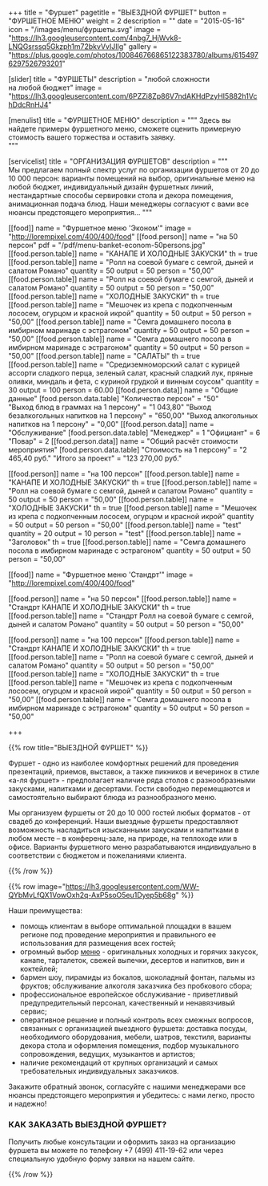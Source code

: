 +++
title = "Фуршет"
pagetitle = "ВЫЕЗДНОЙ ФУРШЕТ"
button = "ФУРШЕТНОЕ МЕНЮ"
weight = 2
description = ""
date = "2015-05-16"
icon = "/images/menu/фуршеты.svg"
image = "https://lh3.googleusercontent.com/4nbg7_HjWvk8-LNQGsrssq5Gkzph1m72bkvVvIJIlg"
gallery = "https://plus.google.com/photos/100846766865122383780/albums/6154976297526793201"

[slider]
  title = "ФУРШЕТЫ"
  description = "любой сложности <br> на любой бюджет"
  image = "https://lh3.googleusercontent.com/6PZZi8Zp86V7ndAKHdPzyHI5882h1VchDdcRnHJ4"

[menulist]
  title = "ФУРШЕТНОЕ МЕНЮ"
  description = """
Здесь вы найдете примеры фуршетного меню, сможете оценить примерную стоимость вашего торжества и оставить заявку.  
"""  

[servicelist]
  title = "ОРГАНИЗАЦИЯ ФУРШЕТОВ"
  description = """  
Мы предлагаем полный спектр услуг по организации фуршетов от 20 до 10 000 персон: варианты помещений на выбор, оригинальные меню на любой бюджет, индивидуальный дизайн фуршетных линий, нестандартные способы сервировки стола и декора помещения, анимационная  подача блюд. Наши менеджеры согласуют с вами все нюансы предстоящего мероприятия…
"""

[[food]]
  name = "Фуршетное меню 'Эконом'"
  image = "http://lorempixel.com/400/400/food"
  [[food.person]]
    name = "на 50 персон"
    pdf = "/pdf/menu-banket-econom-50persons.jpg"
    [[food.person.table]]
      name = "КАНАПЕ И ХОЛОДНЫЕ ЗАКУСКИ"
      th = true
    [[food.person.table]]
      name = "Ролл на соевой бумаге с семгой, дыней и салатом Романо"
      quantity = 50
      output = 50
      person = "50,00"
    [[food.person.table]]
      name = "Ролл на соевой бумаге с семгой, дыней и салатом Романо"
      quantity = 50
      output = 50
      person = "50,00"
    [[food.person.table]]
      name = "ХОЛОДНЫЕ ЗАКУСКИ"
      th = true
    [[food.person.table]]
      name = "Мешочек из крепа с подкопченным лососем, огурцом и красной икрой"
      quantity = 50
      output = 50
      person = "50,00"
    [[food.person.table]]
      name = "Семга домашнего посола в имбирном маринаде с эстрагоном"
      quantity = 50
      output = 50
      person = "50,00"
    [[food.person.table]]
      name = "Семга домашнего посола в имбирном маринаде с эстрагоном"
      quantity = 50
      output = 50
      person = "50,00"
    [[food.person.table]]
      name = "САЛАТЫ"
      th = true
    [[food.person.table]]
      name = "Средиземноморский салат с курицей ассорти сладкого перца, зеленый салат, красный сладкий лук, пряные оливки, миндаль и фета, с куриной грудкой и винным соусом"
      quantity = 30
      output = 100
      person = 60.00
    [[food.person.data]]
      name = "Общие данные"
      [food.person.data.table]
        "Количество персон" = "50"  
        "Выход блюд в граммах на 1 персону" = "1 043,80"
        "Выход безалкогольных напитков на 1 персону" = "650,00"
        "Выход алкогольных напитков на 1 персону" = "0,00"
    [[food.person.data]]
      name = "Обслуживание"
      [food.person.data.table]
        "Менеджер" = 1
        "Официант" = 6
        "Повар" = 2
    [[food.person.data]]
      name = "Общий расчёт стоимости мероприятия"
      [food.person.data.table]
        "Стоимость на 1 персону" = "2 465,40 руб."
        "Итого за проект" = "123 270,00 руб."

  [[food.person]]
    name = "на 100 персон"
    [[food.person.table]]
      name = "КАНАПЕ И ХОЛОДНЫЕ ЗАКУСКИ"
      th = true
    [[food.person.table]]
      name = "Ролл на соевой бумаге с семгой, дыней и салатом Романо"
      quantity = 50
      output = 50
      person = "50,00"
    [[food.person.table]]
      name = "ХОЛОДНЫЕ ЗАКУСКИ"
      th = true
    [[food.person.table]]
      name = "Мешочек из крепа с подкопченным лососем, огурцом и красной икрой"
      quantity = 50
      output = 50
      person = "50,00"
    [[food.person.table]]
      name = "test"
      quantity = 20
      output = 10
      person = "test"
    [[food.person.table]]
      name = "Заголовок"
      th = true
    [[food.person.table]]
      name = "Семга домашнего посола в имбирном маринаде с эстрагоном"
      quantity = 50
      output = 50
      person = "50,00"

[[food]]
  name = "Фуршетное меню 'Стандрт'"
  image = "http://lorempixel.com/400/400/food"

  [[food.person]]
    name = "на 50 персон"
    [[food.person.table]]
      name = "Стандрт КАНАПЕ И ХОЛОДНЫЕ ЗАКУСКИ"
      th = true
    [[food.person.table]]
      name = "Стандрт Ролл на соевой бумаге с семгой, дыней и салатом Романо"
      quantity = 50
      output = 50
      person = "50,00"

  [[food.person]]
    name = "на 100 персон"
    [[food.person.table]]
      name = "Стандрт КАНАПЕ И ХОЛОДНЫЕ ЗАКУСКИ"
      th = true
    [[food.person.table]]
      name = "Ролл на соевой бумаге с семгой, дыней и салатом Романо"
      quantity = 50
      output = 50
      person = "50,00"
    [[food.person.table]]
      name = "ХОЛОДНЫЕ ЗАКУСКИ"
      th = true
    [[food.person.table]]
      name = "Мешочек из крепа с подкопченным лососем, огурцом и красной икрой"
      quantity = 50
      output = 50
      person = "50,00"
    [[food.person.table]]
      name = "Семга домашнего посола в имбирном маринаде с эстрагоном"
      quantity = 50
      output = 50
      person = "50,00"

+++

{{% row title="ВЫЕЗДНОЙ ФУРШЕТ" %}}


Фуршет - одно из наиболее комфортных решений для проведения презентаций, приемов, выставок, а также пикников и вечеринок в стиле «а-ля фуршет» - предполагает наличие ряда столов с разнообразными закусками, напитками и десертами. Гости свободно перемещаются и самостоятельно выбирают блюда из разнообразного меню.

Мы организуем фуршеты от 20 до 10 000 гостей любых форматов - от свадеб до конференций. Наши выездные фуршеты предоставляют возможность насладиться изысканными закусками и напитками в любом месте – в конференц-зале, на природе, на теплоходе или в офисе. Варианты фуршетного меню разрабатываются индивидуально в соответствии с бюджетом и пожеланиями  клиента.

{{% /row %}}

{{% row image="https://lh3.googleusercontent.com/WW-QYbMvLfQX1VowOxh2q-AxP5soO5eu1Dyep5b68g" %}}

Наши преимущества:

- помощь клиентам в выборе оптимальной площадки в вашем регионе под  проведение мероприятия и правильного ее использования для размещения всех гостей;
- огромный выбор [меню](/services/furshet/#menu) - оригинальных холодных и горячих закусок, канапе, тарталеток,  свежей выпечки, десертов и напитков, вин и коктейлей;
- бармен шоу, пирамиды из бокалов, шоколадный фонтан, пальмы  из фруктов;
обслуживание алкоголя заказчика без пробкового сбора;
- профессиональное европейское обслуживание - приветливый предупредительный персонал, качественный  и ненавязчивый сервис;
- оперативное решение и полный контроль всех смежных вопросов, связанных с организацией выездного фуршета: доставка посуды, необходимого оборудования, мебели, шатров, текстиля, варианты декора стола и оформления помещения, подбор музыкального сопровождения, ведущих, музыкантов и артистов;
- наличие рекомендаций от крупных организаций и самых требовательных индивидуальных заказчиков.

Закажите обратный звонок, согласуйте с нашими менеджерами все нюансы предстоящего мероприятия и убедитесь: с нами легко, просто и надежно!

### КАК ЗАКАЗАТЬ ВЫЕЗДНОЙ ФУРШЕТ?
Получить любые консультации и оформить заказ на организацию фуршета вы можете по телефону +7 (499) 411-19-62 или через специальную удобную форму заявки на нашем сайте.


{{% /row %}}
